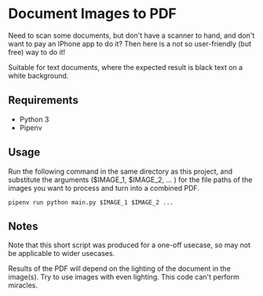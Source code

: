 # Document Images to PDF

Need to scan some documents, but don't have a scanner to hand, and don't want to pay an IPhone app to do it? Then here is a not so user-friendly (but free) way to do it!

Suitable for text documents, where the expected result is black text on a white background. 

## Requirements

- Python 3
- Pipenv

## Usage

Run the following command in the same directory as this project, and substitute the arguments ($IMAGE_1, $IMAGE_2, ... ) for the file paths of the images you want to process and turn into a combined PDF.

```
pipenv run python main.py $IMAGE_1 $IMAGE_2 ...
```

## Notes

Note that this short script was produced for a one-off usecase, so may not be applicable to wider usecases. 

Results of the PDF will depend on the lighting of the document in the image(s). Try to use images with even lighting. This code can't perform miracles.

